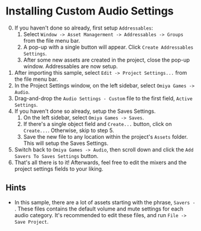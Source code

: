 # Installing Custom Audio Settings

0. If you haven't done so already, first setup `Addressables`:
    1. Select `Window -> Asset Managerment -> Addressables -> Groups` from the file menu bar.
    2. A pop-up with a single button will appear. Click `Create Addressables Settings`.
    3. After some new assets are created in the project, close the pop-up window.  Addressables are now setup.
1. After importing this sample, select `Edit -> Project Settings...` from the file menu bar.
2. In the Project Settings window, on the left sidebar, select `Omiya Games -> Audio`.
3. Drag-and-drop the `Audio Settings - Custom` file to the first field, `Active Settings`.
4. If you haven't done so already, setup the Saves Settings.
    1. On the left sidebar, select `Omiya Games -> Saves`.
    2. If there's a single object field and `Create...` button, click on `Create...`.  Otherwise, skip to step 5.
    3. Save the new file to any location within the project's `Assets` folder.  This will setup the Saves Settings.
5. Switch back to `Omiya Games -> Audio`, then scroll down and click the `Add Savers To Saves Settings` button.
6. That's all there is to it!  Afterwards, feel free to edit the mixers and the project settings fields to your liking.

## Hints

- In this sample, there are a lot of assets starting with the phrase, `Savers - `.  These files contains the default volume and mute settings for each audio category.  It's recommended to edit these files, and run `File -> Save Project`.